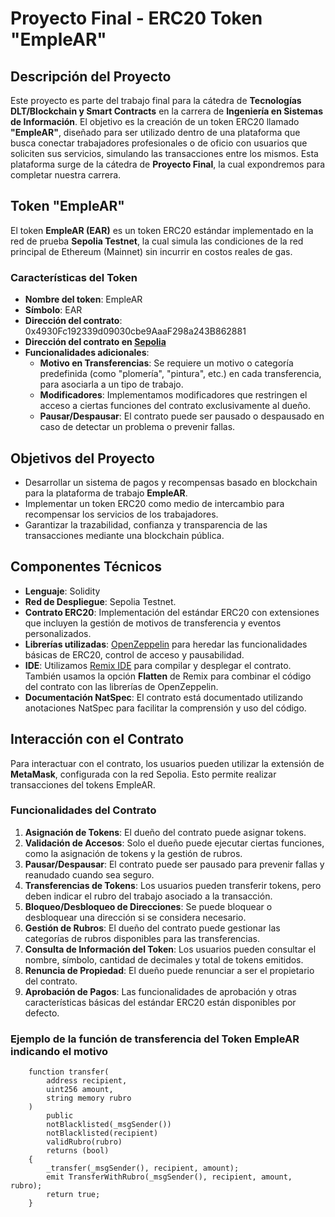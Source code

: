 # Proyecto Final - ERC20 Token "EmpleAR"

## Descripción del Proyecto

Este proyecto es parte del trabajo final para la cátedra de **Tecnologías DLT/Blockchain y Smart Contracts** en la carrera de **Ingeniería en Sistemas de Información**. El objetivo es la creación de un token ERC20 llamado **"EmpleAR"**,
diseñado para ser utilizado dentro de una plataforma que busca conectar trabajadores profesionales o de oficio con usuarios que soliciten sus servicios, simulando las transacciones entre los mismos.
Esta plataforma surge de la cátedra de **Proyecto Final**, la cual expondremos para completar nuestra carrera.

## Token "EmpleAR"

El token **EmpleAR (EAR)** es un token ERC20 estándar implementado en la red de prueba **Sepolia Testnet**, la cual simula las condiciones de la red principal de Ethereum (Mainnet) sin incurrir en costos reales de gas.

### Características del Token
- **Nombre del token**: EmpleAR
- **Símbolo**: EAR
- **Dirección del contrato**: 0x4930Fc192339d09030cbe9AaaF298a243B862881
- **Dirección del contrato en [Sepolia](https://sepolia.etherscan.io/address/0x4930Fc192339d09030cbe9AaaF298a243B862881)**
- **Funcionalidades adicionales**:
  - **Motivo en Transferencias**: Se requiere un motivo o categoría predefinida (como "plomería", "pintura", etc.) en cada transferencia, para asociarla a un tipo de trabajo.
  - **Modificadores**: Implementamos modificadores que restringen el acceso a ciertas funciones del contrato exclusivamente al dueño.
  - **Pausar/Despausar**: El contrato puede ser pausado o despausado en caso de detectar un problema o prevenir fallas.

## Objetivos del Proyecto

- Desarrollar un sistema de pagos y recompensas basado en blockchain para la plataforma de trabajo **EmpleAR**.
- Implementar un token ERC20 como medio de intercambio para recompensar los servicios de los trabajadores.
- Garantizar la trazabilidad, confianza y transparencia de las transacciones mediante una blockchain pública.

## Componentes Técnicos

- **Lenguaje**: Solidity
- **Red de Despliegue**: Sepolia Testnet.
- **Contrato ERC20**: Implementación del estándar ERC20 con extensiones que incluyen la gestión de motivos de transferencia y eventos personalizados.
- **Librerías utilizadas**: [OpenZeppelin](https://www.openzeppelin.com) para heredar las funcionalidades básicas de ERC20, control de acceso y pausabilidad.
- **IDE**: Utilizamos [Remix IDE](https://remix.ethereum.org) para compilar y desplegar el contrato. También usamos la opción **Flatten** de Remix para combinar el código del contrato con las librerías de OpenZeppelin.
- **Documentación NatSpec**: El contrato está documentado utilizando anotaciones NatSpec para facilitar la comprensión y uso del código.

## Interacción con el Contrato

Para interactuar con el contrato, los usuarios pueden utilizar la extensión de **MetaMask**, configurada con la red Sepolia. Esto permite realizar transacciones del tokens EmpleAR.


### Funcionalidades del Contrato

1. **Asignación de Tokens**: El dueño del contrato puede asignar tokens.
2. **Validación de Accesos**: Solo el dueño puede ejecutar ciertas funciones, como la asignación de tokens y la gestión de rubros.
3. **Pausar/Despausar**: El contrato puede ser pausado para prevenir fallas y reanudado cuando sea seguro.
4. **Transferencias de Tokens**: Los usuarios pueden transferir tokens, pero deben indicar el rubro del trabajo asociado a la transacción.
5. **Bloqueo/Desbloqueo de Direcciones**: Se puede bloquear o desbloquear una dirección si se considera necesario.
6. **Gestión de Rubros**: El dueño del contrato puede gestionar las categorías de rubros disponibles para las transferencias.
7. **Consulta de Información del Token**: Los usuarios pueden consultar el nombre, símbolo, cantidad de decimales y total de tokens emitidos.
8. **Renuncia de Propiedad**: El dueño puede renunciar a ser el propietario del contrato. 
9. **Aprobación de Pagos**: Las funcionalidades de aprobación y otras características básicas del estándar ERC20 están disponibles por defecto.

### Ejemplo de la función de transferencia del Token EmpleAR indicando el motivo

```solidity
    function transfer(
        address recipient,
        uint256 amount,
        string memory rubro
    )
        public
        notBlacklisted(_msgSender())
        notBlacklisted(recipient)
        validRubro(rubro)
        returns (bool)
    {
        _transfer(_msgSender(), recipient, amount);
        emit TransferWithRubro(_msgSender(), recipient, amount, rubro);
        return true;
    }
